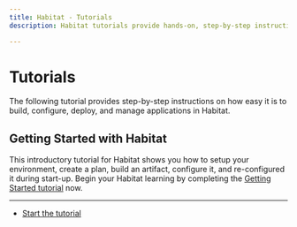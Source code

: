 ```yaml
---
title: Habitat - Tutorials
description: Habitat tutorials provide hands-on, step-by-step instructions on how easy it is to build, configure, deploy, and manage your applications in Habitat.

---
```


# Tutorials
The following tutorial provides step-by-step instructions on how easy it is to build, configure, deploy, and manage applications in Habitat.

## Getting Started with Habitat
This introductory tutorial for Habitat shows you how to setup your environment, create a plan, build an artifact, configure it, and re-configured it during start-up. Begin your Habitat learning by completing the [Getting Started tutorial](/tutorials/getting-started-overview) now.

<hr>
<ul class="main-content--button-nav">
  <li><a href="/tutorials/getting-started-overview" class="button cta">Start the tutorial</a></li>
</ul>
